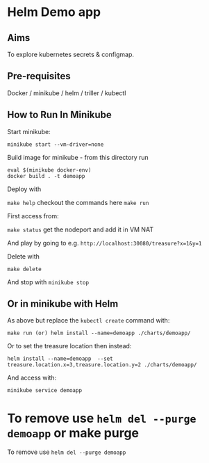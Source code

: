 # Helm Demo app

## Aims

To explore kubernetes secrets & configmap.

## Pre-requisites

Docker /
minikube /
helm /
triller /
kubectl

## How to Run In Minikube

Start minikube:
 
`minikube start --vm-driver=none`

Build image for minikube - from this directory run

`eval $(minikube docker-env)` <br/>
`docker build . -t demoapp`

Deploy with

`make help`  checkout the commands here
`make run`

First access from: 

`make status`
get the nodeport and add it in VM NAT 

And play by going to e.g. `http://localhost:30080/treasure?x=1&y=1`

Delete with
 
`make delete`

And stop with `minikube stop`

## Or in minikube with Helm

As above but replace the `kubectl create` command with: 

`make run (or) helm install --name=demoapp ./charts/demoapp/`<br/>

Or to set the treasure location then instead:

 `helm install --name=demoapp  --set treasure.location.x=3,treasure.location.y=2 ./charts/demoapp/ `<br/>

And access with:

`minikube service demoapp`


To remove use `helm del --purge demoapp` or make purge
=======
To remove use `helm del --purge demoapp`

